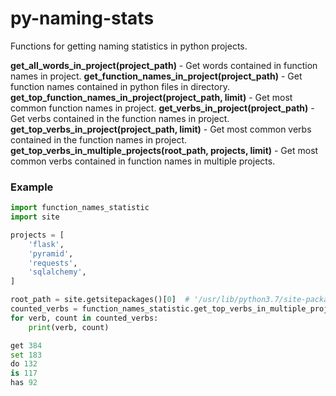 # py-naming-stats
Functions for getting naming statistics in python projects.

**get_all_words_in_project(project_path)** - Get words contained in function names in project.
**get_function_names_in_project(project_path)** - Get function names contained in python files in directory.
**get_top_function_names_in_project(project_path, limit)** - Get most common function names in project.
**get_verbs_in_project(project_path)** - Get verbs contained in the function names in project.
**get_top_verbs_in_project(project_path, limit)** - Get most common verbs contained in the function names in project.
**get_top_verbs_in_multiple_projects(root_path, projects, limit)** - Get most common verbs contained in function names in multiple projects.

### Example
```python
import function_names_statistic
import site

projects = [
    'flask',
    'pyramid',
    'requests',
    'sqlalchemy',
]

root_path = site.getsitepackages()[0]  # '/usr/lib/python3.7/site-packages'
counted_verbs = function_names_statistic.get_top_verbs_in_multiple_projects(root_path, projects, 5)
for verb, count in counted_verbs:
    print(verb, count)
```
```python
get 384
set 183
do 132
is 117
has 92
```
